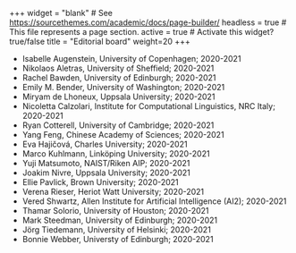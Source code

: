 +++
widget = "blank"  # See https://sourcethemes.com/academic/docs/page-builder/
headless = true  # This file represents a page section.
active = true  # Activate this widget? true/false
title = "Editorial board"
weight=20
+++

* Isabelle Augenstein, University of Copenhagen; 2020-2021
* Nikolaos Aletras, University of Sheffield; 2020-2021
* Rachel Bawden, University of Edinburgh; 2020-2021
* Emily M. Bender, University of Washington; 2020-2021
* Miryam de Lhoneux, Uppsala University; 2020-2021
* Nicoletta Calzolari, Institute for Computational Linguistics, NRC Italy; 2020-2021
* Ryan Cotterell, University of Cambridge; 2020-2021
* Yang Feng, Chinese Academy of Sciences; 2020-2021
* Eva Hajičová, Charles University; 2020-2021
* Marco Kuhlmann, Linköping University; 2020-2021
* Yuji Matsumoto, NAIST/Riken AIP; 2020-2021
* Joakim Nivre, Uppsala University; 2020-2021
* Ellie Pavlick, Brown University; 2020-2021
* Verena Rieser, Heriot Watt University; 2020-2021
* Vered Shwartz, Allen Institute for Artificial Intelligence (AI2); 2020-2021
* Thamar Solorio, University of Houston; 2020-2021
* Mark Steedman, University of Edinburgh; 2020-2021
* Jörg Tiedemann, University of Helsinki; 2020-2021
* Bonnie Webber, Universty of Edinburgh; 2020-2021